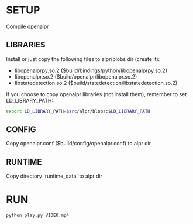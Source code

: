 SETUP
=====

[Compile openalpr](https://github.com/openalpr/openalpr/wiki)

LIBRARIES
---------

Install or just copy the following files to alpr/blobs dir (create it):
* libopenalprpy.so.2  ($build/bindings/python/libopenalprpy.so.2)
* libopenalpr.so.2  ($build/openalpr/libopenalpr.so.2)
* libstatedetection.so.2 ($build/statedetection/libstatedetection.so.2)

If you choose to copy openalpr libraries (not install them), remember to set LD_LIBRARY_PATH:

```bash
export LD_LIBRARY_PATH=$src/alpr/blobs:$LD_LIBRARY_PATH
```

CONFIG
------

Copy openalpr.conf ($build/config/openalpr.conf) to alpr dir

RUNTIME
-------

Copy directory 'runtime_data' to alpr dir


RUN
===

```bash
python play.py VIDEO.mp4
```
